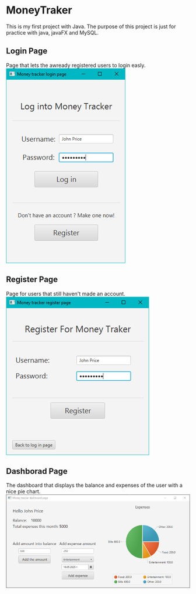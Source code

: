 # MoneyTraker

This is my first project with Java. The purpose of this project is just for practice with java, javaFX and MySQL.

## Login Page
Page that lets the awready registered users to login easly.
![Login Page](ReadMeImages/LogInPage.png)

## Register Page
Page for users that still haven't made an account.
![Register Page](ReadMeImages/RegisterPage.png)

## Dashborad Page
The dashboard that displays the balance and expenses of the user with a nice pie chart.
![Dashboard Page](ReadMeImages/DashboardPage.png)